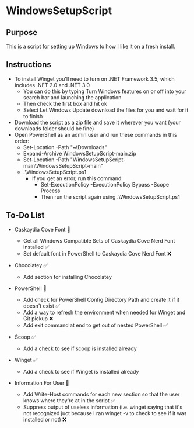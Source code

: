 # WindowsSetupScript

## Purpose

This is a script for setting up Windows to how I like it on a fresh install.

## Instructions

- To install Winget you'll need to turn on .NET Framework 3.5, which includes .NET 2.0 and .NET 3.0
  - You can do this by typing Turn Windows features on or off into your search bar and launching the application
  - Then check the first box and hit ok
  - Select Let Windows Update download the files for you and wait for it to finish
- Download the script as a zip file and save it wherever you want (your downloads folder should be fine)
- Open PowerShell as an admin user and run these commands in this order:
  - Set-Location -Path "~\Downloads"
  - Expand-Archive WindowsSetupScript-main.zip
  - Set-Location -Path "WindowsSetupScript-main\WindowsSetupScript-main"
  - .\WindowsSetupScript.ps1
    - If you get an error, run this command:
      - Set-ExecutionPolicy -ExecutionPolicy Bypass -Scope Process
      - Then run the script again using .\WindowsSetupScript.ps1

## To-Do List

- Caskaydia Cove Font :construction:

  - Get all Windows Compatible Sets of Caskaydia Cove Nerd Font installed :white_check_mark:
  - Set default font in PowerShell to Caskaydia Cove Nerd Font :x:

- Chocolatey :white_check_mark:

  - Add section for installing Chocolatey

- PowerShell :construction:

  - Add check for PowerShell Config Directory Path and create it if it doesn't exist :white_check_mark:
  - Add a way to refresh the environment when needed for Winget and Git pickup :x:
  - Add exit command at end to get out of nested PowerShell :white_check_mark:

- Scoop :white_check_mark:

  - Add a check to see if scoop is installed already

- Winget :white_check_mark:

  - Add a check to see if Winget is installed already

- Information For User :construction:

  - Add Write-Host commands for each new section so that the user knows where they're at in the script :white_check_mark:
  - Suppress output of useless information (i.e. winget saying that it's not recognized juct because I ran winget -v to check to see if it was installed or not) :x:
